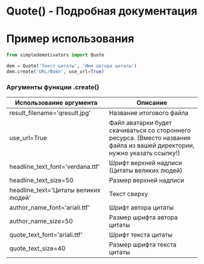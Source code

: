 # Quote() - Подробная документация

# Пример использования
```python
from simpledemotivators import Quote

dem = Quote('Текст цитаты', 'Имя автора цитаты')
dem.create('URL/Файл', use_url=True)
```

### Аргументы функции .create()
| Использование аргумента              | Описание                                                                                                                  |
|--------------------------------------|---------------------------------------------------------------------------------------------------------------------------|
| result_filename='qresult.jpg'        | Название итогового файла                                                                                                  |
| use_url=True                         | Файл аватарки будет скачиваться со стороннего ресурса. (Вместо названия файла из вашей директории, нужно указать ссылку!) |
| headline_text_font='verdana.ttf'     | Шрифт верхней надписи (Цитаты великих людей)                                                                              |
| headline_text_size=50                | Размер верхней надписи                                                                                                    |
| headline_text='Цитаты великих людей' | Текст сверху                                                                                                              |
| author_name_font='ariali.ttf'        | Шрифт автора цитаты                                                                                                       |
| author_name_size=50                  | Размер шрифта автора цитаты                                                                                               |
| quote_text_font='ariali.ttf'         | Шрифт текста цитаты                                                                                                       |
| quote_text_size=40                   | Размер шрифта текста цитаты                                                                                               |
